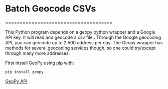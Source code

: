 # Batch Geocode CSVs

=====================================

This Python program depends on a geopy python wrapper and a Google API key. It will read and geocode a csv file.. Through the Google geocoding API, you can geocode up to 2,500 address per day. The Geopy wrapper has methods for several geocoding services though, so one could try/except through many more addresses.

First install GeoPy using [pip](http://www.pip-installer.org/en/latest/) with:

    pip install geopy

[GeoPy API](https://github.com/geopy/geopy)